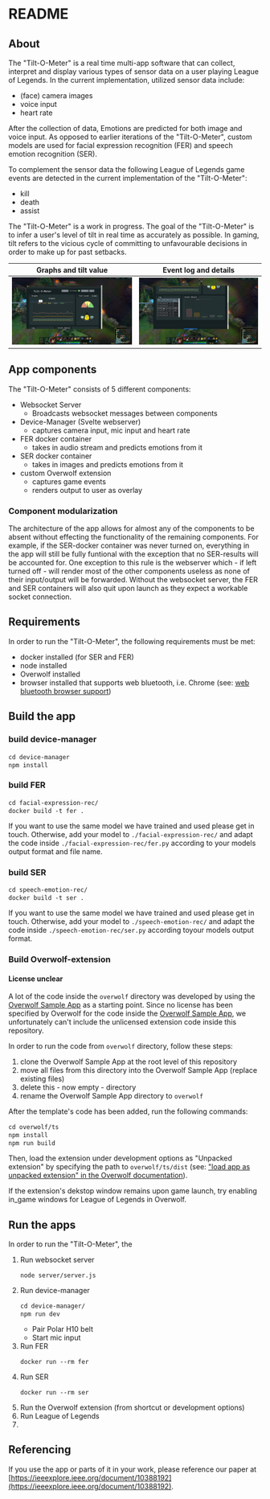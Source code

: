 # README

## About

The "Tilt-O-Meter" is a real time multi-app software that can collect, interpret and display various types of sensor data on a user playing League of Legends. In the current implementation, utilized sensor data include:
-  (face) camera images
-  voice input
-  heart rate

After the collection of data, Emotions are predicted for both image and voice input. As opposed to earlier iterations of the "Tilt-O-Meter", custom models are used for facial expression recognition (FER) and speech emotion recognition (SER).

To complement the sensor data the following League of Legends game events are detected in the current implementation of the "Tilt-O-Meter":
- kill
- death
- assist

The "Tilt-O-Meter" is a work in progress.
The goal of the "Tilt-O-Meter" is to infer a user's level of tilt in real time as accurately as possible. In gaming, tilt refers to the vicious cycle of committing to unfavourable decisions in order to make up for past setbacks.


<!-- ## Screenshots -->

Graphs and tilt value             |  Event log and details
:-------------------------:|:-------------------------:
![screenshot](demo/overlay-graphs.jpg)  |  ![screenshot](demo/overlay-detail.jpg)



## App components
The "Tilt-O-Meter" consists of 5 different components:
- Websocket Server
  - Broadcasts websocket messages between components
- Device-Manager (Svelte webserver)
  - captures camera input, mic input and heart rate
- FER docker container
  - takes in audio stream and predicts emotions from it
- SER docker container
  - takes in images and predicts emotions from it
- custom Overwolf extension
  - captures game events
  - renders output to user as overlay

### Component modularization

The architecture of the app allows for almost any of the components to be absent without effecting the functionality of the remaining components. For example, if the SER-docker container was never turned on, everything in the app will still be fully funtional with the exception that no SER-results will be accounted for. One exception to this rule is the webserver which - if left turned off - will render most of the other components useless as none of their input/output will be forwarded. Without the websocket server, the FER and SER containers will also quit upon launch as they expect a workable socket connection.


## Requirements
In order to run the "Tilt-O-Meter", the following requirements must be met:
- docker installed (for SER and FER)
- node installed
- Overwolf installed
- browser installed that supports web bluetooth, i.e. Chrome (see: [web bluetooth browser support](https://caniuse.com/web-bluetooth))


## Build the app


### build device-manager

```
cd device-manager
npm install
```
### build FER
```
cd facial-expression-rec/
docker build -t fer .
```

If you want to use the same model we have trained and used please get in touch. Otherwise, add your model to `./facial-expression-rec/` and adapt the code inside `./facial-expression-rec/fer.py` according to your models output format and file name.  

### build SER
```
cd speech-emotion-rec/
docker build -t ser .
```

If you want to use the same model we have trained and used please get in touch. Otherwise, add your model to `./speech-emotion-rec/` and adapt the code inside `./speech-emotion-rec/ser.py` according toyour models output format.  

### Build Overwolf-extension

#### License unclear

A lot of the code inside the `overwolf` directory was developed by using the [Overwolf Sample App](https://github.com/overwolf/sample-app) as a starting point. Since no license has been specified by Overwolf for the code inside the [Overwolf Sample App](https://github.com/overwolf/sample-app), we unfortunately can't include the unlicensed extension code inside this repository.

In order to run the code from `overwolf` directory, follow these steps:
1. clone the Overwolf Sample App at the root level of this repository
2. move all files from this directory into the Overwolf Sample App (replace existing files)
3. delete this - now empty - directory
4. rename the Overwolf Sample App directory to `overwolf`

After the template's code has been added, run the following commands: 

```
cd overwolf/ts
npm install
npm run build
```
Then, load the extension under development options as "Unpacked extension" by specifying the path to `overwolf/ts/dist` 
(see: ["load app as unpacked extension" in the Overwolf documentation](https://overwolf.github.io/start/basic-app/sample-app#5-load-the-app-as-unpacked-extension)).

If the extension's dekstop window remains upon game launch, try enabling in_game windows for League of Legends in Overwolf.

## Run the apps
In order to run the "Tilt-O-Meter", the 

1. Run websocket server
    ```
    node server/server.js
    ```
2. Run device-manager
    ```
    cd device-manager/
    npm run dev
    ```
    - Pair Polar H10 belt
    - Start mic input
3. Run FER
    ```
    docker run --rm fer
    ```
4. Run SER
    ```
    docker run --rm ser
    ```
5. Run the Overwolf extension (from shortcut or development options)
1. Run League of Legends
2. 

## Referencing

If you use the app or parts of it in your work, please reference our paper at [https://ieeexplore.ieee.org/document/10388192](https://ieeexplore.ieee.org/document/10388192).
